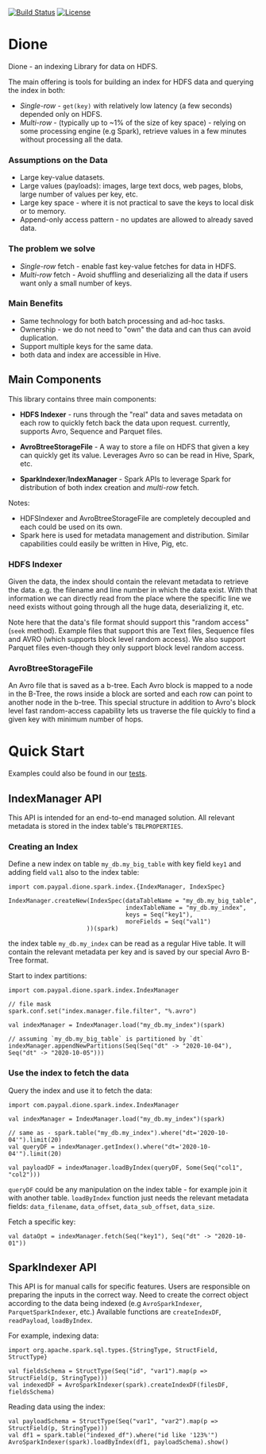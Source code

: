 [![Build Status](https://travis-ci.com/paypal/dione.svg?branch=main)](https://travis-ci.com/paypal/dione)
[![License](https://img.shields.io/badge/License-Apache%202.0-blue.svg)](https://opensource.org/licenses/Apache-2.0)

# Dione
Dione - an indexing Library for data on HDFS.

The main offering is tools for building an index for HDFS data and querying the index in both:
- _Single-row_ - `get(key)` with relatively low latency (a few seconds) depended only on HDFS.
- _Multi-row_ - (typically up to ~1% of the size of key space) -
 relying on some processing engine (e.g Spark), retrieve values in a few minutes without processing all the data.

### Assumptions on the Data
* Large key-value datasets.
* Large values (payloads): images, large text docs, web pages, blobs, large number of values per key, etc.
* Large key space - where it is not practical to save the keys to local disk or to memory.
* Append-only access pattern - no updates are allowed to already saved data.

### The problem we solve
- _Single-row_ fetch - enable fast key-value fetches for data in HDFS.
- _Multi-row_ fetch - Avoid shuffling and deserializing all the data if users want only a small number of keys.

### Main Benefits
- Same technology for both batch processing and ad-hoc tasks.
- Ownership - we do not need to "own" the data and can thus can avoid duplication.
- Support multiple keys for the same data.
- both data and index are accessible in Hive.


## Main Components
This library contains three main components:
- **HDFS Indexer** - runs through the "real" data and saves metadata on each row to quickly fetch back the data upon request.
currently, supports Avro, Sequence and Parquet files.

- **AvroBtreeStorageFile** - A way to store a file on HDFS that given a key can quickly get its value.
  Leverages Avro so can be read in Hive, Spark, etc.

- **SparkIndexer**/**IndexManager** - Spark APIs to leverage Spark for distribution of both index creation and _multi-row_ fetch.

Notes:
* HDFSIndexer and AvroBtreeStorageFile are completely decoupled and each could be used on its own.
* Spark here is used for metadata management and distribution. Similar capabilities could easily be written in Hive, Pig, etc. 


### HDFS Indexer
Given the data, the index should contain the relevant metadata to retrieve the data.
e.g. the filename and line number in which the data exist.
With that information we can directly read from the place where the specific line we need exists without going through 
all the huge data, deserializing it, etc.

Note here that the data's file format should support this "random access" (`seek` method).
Example files that support this are Text files, Sequence files and AVRO (which supports block level random access).
We also support Parquet files even-though they only support block level random access. 

### AvroBtreeStorageFile
An Avro file that is saved as a b-tree. Each Avro block is mapped to a node in the B-Tree, the rows inside a block 
are sorted and each row can point to another node in the b-tree.
This special structure in addition to Avro's block level fast random-access capability lets us traverse the file quickly
to find a given key with minimum number of hops.

# Quick Start
Examples could also be found in our [tests](src/test/scala/com/paypal/dione/spark/index).

## IndexManager API
This API is intended for an end-to-end managed solution.
All relevant metadata is stored in the index table's `TBLPROPERTIES`.

### Creating an Index
Define a new index on table `my_db.my_big_table` with key field `key1` and adding field `val1` also to the index table:
```
import com.paypal.dione.spark.index.{IndexManager, IndexSpec}

IndexManager.createNew(IndexSpec(dataTableName = "my_db.my_big_table",
                                 indexTableName = "my_db.my_index",
                                 keys = Seq("key1"),
                                 moreFields = Seq("val1")
                      ))(spark)
```
the index table `my_db.my_index` can be read as a regular Hive table. It will contain the relevant metadata per key and is
saved by our special Avro B-Tree format. 

Start to index partitions:
```
import com.paypal.dione.spark.index.IndexManager

// file mask
spark.conf.set("index.manager.file.filter", "%.avro")

val indexManager = IndexManager.load("my_db.my_index")(spark)

// assuming `my_db.my_big_table` is partitioned by `dt` 
indexManager.appendNewPartitions(Seq(Seq("dt" -> "2020-10-04"), Seq("dt" -> "2020-10-05")))
```

### Use the index to fetch the data
Query the index and use it to fetch the data:
```
import com.paypal.dione.spark.index.IndexManager

val indexManager = IndexManager.load("my_db.my_index")(spark)

// same as - spark.table("my_db.my_index").where("dt='2020-10-04'").limit(20)
val queryDF = indexManager.getIndex().where("dt='2020-10-04'").limit(20)

val payloadDF = indexManager.loadByIndex(queryDF, Some(Seq("col1", "col2")))
``` 
`queryDF` could be any manipulation on the index table - for example join it with another table.
`loadByIndex` function just needs the relevant metadata fields: `data_filename`, `data_offset`, `data_sub_offset`, `data_size`.


Fetch a specific key:
```
val dataOpt = indexManager.fetch(Seq("key1"), Seq("dt" -> "2020-10-01"))
```

## SparkIndexer API
This API is for manual calls for specific features. Users are responsible on preparing the inputs in the correct way.
Need to create the correct object according to the data being indexed (e.g `AvroSparkIndexer`, `ParquetSparkIndexer`, etc.)
Available functions are `createIndexDF`, `readPayload`, `loadByIndex`.

For example, indexing data:
```
import org.apache.spark.sql.types.{StringType, StructField, StructType}

val fieldsSchema = StructType(Seq("id", "var1").map(p => StructField(p, StringType)))
val indexedDF = AvroSparkIndexer(spark).createIndexDF(filesDF, fieldsSchema)
```
Reading data using the index:
```
val payloadSchema = StructType(Seq("var1", "var2").map(p => StructField(p, StringType)))
val df1 = spark.table("indexed_df").where("id like '123%'")
AvroSparkIndexer(spark).loadByIndex(df1, payloadSchema).show()
```

